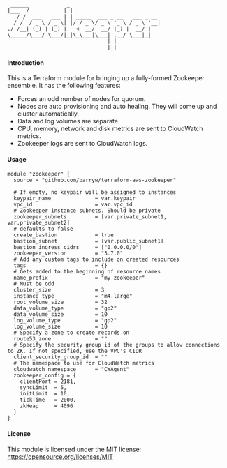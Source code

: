     ______            _
    |___  /           | |
       / /  ___   ___ | | _____  ___ _ __   ___ _ __
      / /  / _ \ / _ \| |/ / _ \/ _ \ '_ \ / _ \ '__|
    ./ /__| (_) | (_) |   <  __/  __/ |_) |  __/ |
    \_____/\___/ \___/|_|\_\___|\___| .__/ \___|_|
                                    | |
                                    |_|

#### Introduction

This is a Terraform module for bringing up a fully-formed Zookeeper ensemble. It has the following features:

- Forces an odd number of nodes for quorum.
- Nodes are auto provisioning and auto healing. They will come up and cluster automatically.
- Data and log volumes are separate.
- CPU, memory, network and disk metrics are sent to CloudWatch metrics.
- Zookeeper logs are sent to CloudWatch logs.

#### Usage

```hcl
module "zookeeper" {
  source = "github.com/barryw/terraform-aws-zookeeper"

  # If empty, no keypair will be assigned to instances
  keypair_name              = var.keypair
  vpc_id                    = var.vpc_id
  # Zookeeper instance subnets. Should be private
  zookeeper_subnets         = [var.private_subnet1, var.private_subnet2]
  # defaults to false
  create_bastion            = true
  bastion_subnet            = [var.public_subnet1]
  bastion_ingress_cidrs     = ["0.0.0.0/0"]
  zookeeper_version         = "3.7.0"
  # Add any custom tags to include on created resources
  tags                      = {}
  # Gets added to the beginning of resource names
  name_prefix               = "my-zookeeper"
  # Must be odd
  cluster_size              = 3
  instance_type             = "m4.large"
  root_volume_size          = 32
  data_volume_type          = "gp2"
  data_volume_size          = 10
  log_volume_type           = "gp2"
  log_volume_size           = 10
  # Specify a zone to create records on
  route53_zone              = ""
  # Specify the security group id of the groups to allow connections to ZK. If not specified, use the VPC's CIDR
  client_security_group_id  = ""
  # The namespace to use for CloudWatch metrics
  cloudwatch_namespace      = "CWAgent"
  zookeeper_config = {
    clientPort = 2181,
    syncLimit  = 5,
    initLimit  = 10,
    tickTime   = 2000,
    zkHeap     = 4096
  }
}
```

#### License

This module is licensed under the MIT license: https://opensource.org/licenses/MIT
